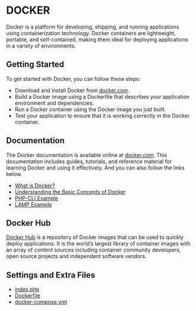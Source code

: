 # DOCKER

Docker is a platform for developing, shipping, and running applications using containerization technology. Docker containers are lightweight, portable, and self-contained, making them ideal for deploying applications in a variety of environments.

## Getting Started

To get started with Docker, you can follow these steps:

- Download and install Docker from [docker.com](https://www.docker.com/).
- Build a Docker image using a Dockerfile that describes your application environment and dependencies.
- Run a Docker container using the Docker image you just built.
- Test your application to ensure that it is working correctly in the Docker container.

## Documentation

The Docker documentation is available online at [docker.com](https://docs.docker.com/). This documentation includes guides, tutorials, and reference material for learning Docker and using it effectively. And you can also follow the links below.

- [What is Docker?](./docker.md)
- [Understanding the Basic Concepts of Docker](./understanding.docker.md)
- [PHP-CLI Example](./php.cli.example.md)
- [LAMP Example](./lamp.example.md)

## Docker Hub

[Docker Hub](https://hub.docker.com/) is a repository of Docker images that can be used to quickly deploy applications. It is the world’s largest library of container images with an array of content sources including container community developers, open source projects and independent software vendors.

## Settings and Extra Files

- [index.php](./docs/index.php)
- [Dockerfile](./docs/Dockerfile)
- [docker-compose.yml](./docs/docker-compose.yml)
